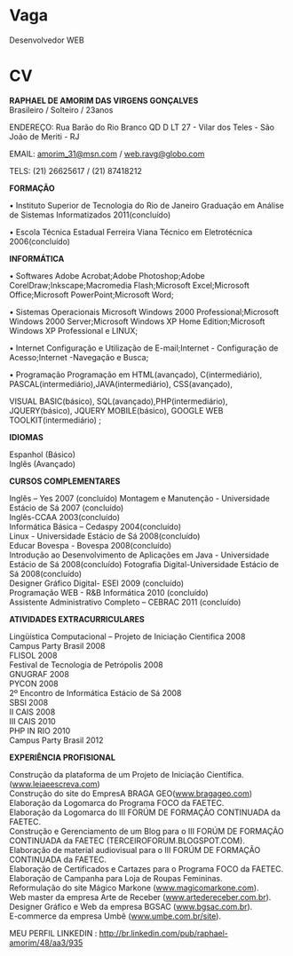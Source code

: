 Vaga
====

Desenvolvedor WEB

CV
==

<strong>RAPHAEL DE AMORIM DAS VIRGENS GONÇALVES</strong><br>
Brasileiro / Solteiro / 23anos

ENDEREÇO:
Rua Barão do Rio Branco QD D LT 27 -
Vilar dos Teles - São João de Meriti - RJ 

EMAIL: 
amorim_31@msn.com / web.ravg@globo.com

TELS: 
(21) 26625617 / (21) 87418212

<STRONG>FORMAÇÃO</STRONG>

• Instituto Superior de Tecnologia do Rio de Janeiro Graduação em Análise de Sistemas Informatizados 2011(concluído)

• Escola Técnica Estadual Ferreira Viana Técnico em Eletrotécnica 2006(concluído)

<STRONG>INFORMÁTICA</STRONG>

• Softwares Adobe Acrobat;Adobe Photoshop;Adobe CorelDraw;Inkscape;Macromedia Flash;Microsoft Excel;Microsoft Office;Microsoft PowerPoint;Microsoft Word;

• Sistemas Operacionais Microsoft Windows 2000 Professional;Microsoft Windows 2000 Server;Microsoft Windows XP Home Edition;Microsoft Windows XP Professional e LINUX;

• Internet Configuração e Utilização de E-mail;Internet - Configuração de Acesso;Internet -Navegação e Busca;

• Programação Programação em HTML(avançado), C(intermediário), PASCAL(intermediário),JAVA(intermediário), CSS(avançado),

VISUAL BASIC(básico), SQL(avançado),PHP(intermediário), JQUERY(básico), JQUERY MOBILE(básico), GOOGLE WEB TOOLKIT(intermediário) ;

<STRONG>IDIOMAS</STRONG>

Espanhol (Básico)<br>
Inglês (Avançado)

<STRONG>CURSOS COMPLEMENTARES</STRONG>

Inglês – Yes 2007 (concluído) 
Montagem e Manutenção - Universidade Estácio de Sá 2007 (concluído)<br> 
Inglês-CCAA 2003(concluído) <br> 
Informática Básica – Cedaspy 2004(concluído) <br> 
Linux - Universidade Estácio de Sá 2008(concluído) <br> 
Educar Bovespa - Bovespa 2008(concluído) <br> 
Introdução ao Desenvolvimento de Aplicações em Java - Universidade Estácio de Sá 2008(concluído)
Fotografia Digital-Universidade Estácio de Sá 2008(concluído) <br> 
Designer Gráfico Digital- ESEI 2009 (concluído) <br> 
Programação WEB - R&B Informática 2010 (concluído) <br> 
Assistente Administrativo Completo – CEBRAC 2011 (concluído)

<strong>ATIVIDADES EXTRACURRICULARES</strong> 

Lingüística Computacional – Projeto de Iniciação Cientifica 2008 <br> 
Campus Party Brasil 2008 <br> 
FLISOL 2008 <br> 
Festival de Tecnologia de Petrópolis 2008 <br> 
GNUGRAF 2008 <br> 
PYCON 2008 <br> 
2º Encontro de Informática Estácio de Sá 2008 <br> 
SBSI 2008 <br> 
II CAIS 2008 <br> 
III CAIS 2010 <br> 
PHP IN RIO 2010 <br> 
Campus Party Brasil 2012

<strong>EXPERIÊNCIA PROFISIONAL</strong>

Construção da plataforma de um Projeto de Iniciação Científica.(www.leiaeescreva.com) <br> 
Construção do site do EmpresA BRAGA GEO(www.bragageo.com) <br> 
Elaboração da Logomarca do Programa FOCO da FAETEC. <br> 
Elaboração da Logomarca do III FORÚM DE FORMAÇÃO CONTINUADA da FAETEC. <br> 
Construção e Gerenciamento de um Blog para o III FORÚM DE FORMAÇÃO CONTINUADA da FAETEC (TERCEIROFORUM.BLOGSPOT.COM). <br> 
Elaboração de material audiovisual para o III FORÚM DE FORMAÇÃO CONTINUADA da FAETEC. <br> 
Elaboração de Certificados e Cartazes para o Programa FOCO da FAETEC. <br> 
Elaboração de Campanha para Loja de Roupas Femininas. <br> 
Reformulação do site Mágico Markone (www.magicomarkone.com). <br> 
Web master da empresa Arte de Receber (www.artedereceber.com.br).<br> 
Designer Gráfico e Web da empresa BGSAC (www.bgsac.com.br). <br> 
E-commerce da empresa Umbê (www.umbe.com.br/site).<br> 

MEU PERFIL LINKEDIN : http://br.linkedin.com/pub/raphael-amorim/48/aa3/935